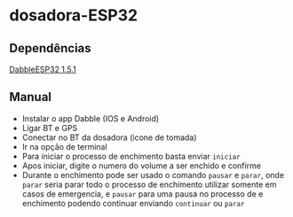# dosadora-ESP32

## Dependências
[DabbleESP32 1.5.1](https://github.com/STEMpedia/DabbleESP32)


## Manual
- Instalar o app Dabble (IOS e Android)
- Ligar BT e GPS
- Conectar no BT da dosadora (icone de tomada)
- Ir na opção de terminal
- Para iniciar o processo de enchimento basta enviar `iniciar`
- Apos iniciar, digite o numero do volume a ser enchido e confirme
- Durante o enchimento pode ser usado o comando `pausar` e `parar`, onde `parar` seria parar todo o processo de enchimento utilizar somente em casos de emergencia, e `pausar` para uma pausa no processo de e enchimento podendo continuar enviando `continuar` ou `parar`
